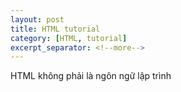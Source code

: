 ```yaml
---
layout: post
title: HTML tutorial
category: [HTML, tutorial]
excerpt_separator: <!--more-->
---
```


HTML không phải là <!--more--> ngôn ngữ lập trình



